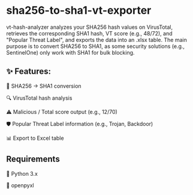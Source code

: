 # sha256-to-sha1-vt-exporter
vt-hash-analyzer analyzes your SHA256 hash values on VirusTotal, retrieves the corresponding SHA1 hash, VT score (e.g., 48/72), and "Popular Threat Label", and exports the data into an .xlsx table. The main purpose is to convert SHA256 to SHA1, as some security solutions (e.g., SentinelOne) only work with SHA1 for bulk blocking.

## ✨ Features:

🔄 SHA256 → SHA1 conversion

🔍 VirusTotal hash analysis

⚠️ Malicious / Total score output (e.g., 12/70)

🛡️ Popular Threat Label information (e.g., Trojan, Backdoor)

📊 Export to Excel table

## Requirements

🐍 Python 3.x

📑 openpyxl
